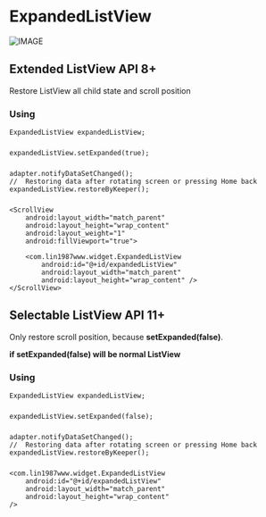 # ExpandedListView

![IMAGE](demo.gif)

## Extended ListView API 8+

Restore ListView all child state and scroll position

### Using
    ExpandedListView expandedListView;
###
    expandedListView.setExpanded(true);
###
    adapter.notifyDataSetChanged();
    //  Restoring data after rotating screen or pressing Home back
    expandedListView.restoreByKeeper();
###
    <ScrollView
        android:layout_width="match_parent"
        android:layout_height="wrap_content"
        android:layout_weight="1"
        android:fillViewport="true">

        <com.lin1987www.widget.ExpandedListView
            android:id="@+id/expandedListView"
            android:layout_width="match_parent"
            android:layout_height="wrap_content" />
    </ScrollView>


## Selectable ListView API 11+

Only restore scroll position, because **setExpanded(false)**.

**if setExpanded(false) will be normal ListView**

### Using
    ExpandedListView expandedListView;
###
    expandedListView.setExpanded(false);
###
    adapter.notifyDataSetChanged();
    //  Restoring data after rotating screen or pressing Home back
    expandedListView.restoreByKeeper();

###
    <com.lin1987www.widget.ExpandedListView
        android:id="@+id/expandedListView"
        android:layout_width="match_parent"
        android:layout_height="wrap_content"
    />